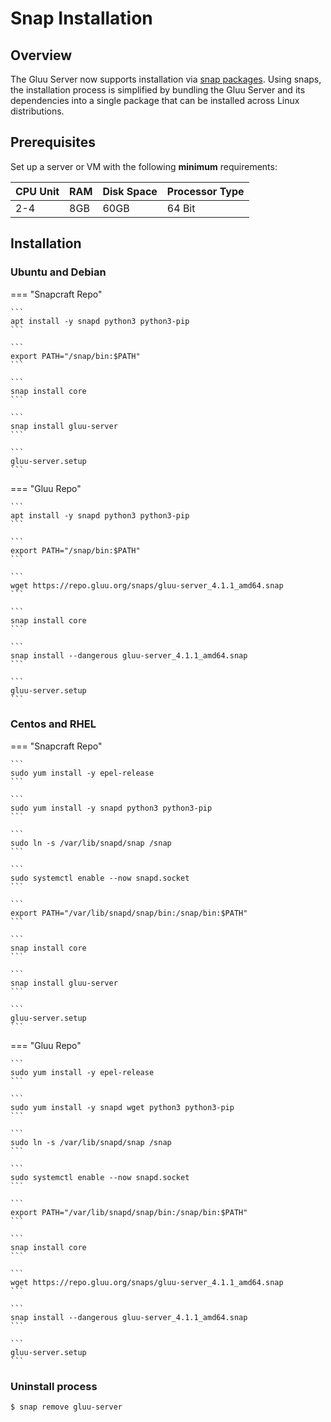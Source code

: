 # Snap Installation

## Overview 

The Gluu Server now supports installation via [snap packages](https://snapcraft.io/). Using snaps, the installation process is simplified by bundling the Gluu Server and its dependencies into a single package that can be installed across Linux distributions.

## Prerequisites

Set up a server or VM with the following **minimum** requirements:

|CPU Unit  |    RAM     |   Disk Space      | Processor Type |
|----------|------------|-------------------|----------------|
|   2-4    |    8GB     |   60GB            |  64 Bit        |

## Installation

### Ubuntu and Debian

=== "Snapcraft Repo"

    ```
    apt install -y snapd python3 python3-pip
    ```
    
    ```
    export PATH="/snap/bin:$PATH"
    ```
    
    ```
    snap install core
    ```
    
    ```
    snap install gluu-server
    ```
    
    ```
    gluu-server.setup
    ```

=== "Gluu Repo"

    ```
    apt install -y snapd python3 python3-pip
    ```
    
    ```
    export PATH="/snap/bin:$PATH"
    ```
    
    ```
    wget https://repo.gluu.org/snaps/gluu-server_4.1.1_amd64.snap
    ```
    
    ```
    snap install core
    ```
    
    ```
    snap install --dangerous gluu-server_4.1.1_amd64.snap
    ```
    
    ```
    gluu-server.setup
    ```

### Centos and RHEL

=== "Snapcraft Repo"

    ```
    sudo yum install -y epel-release
    ```
    
    ```
    sudo yum install -y snapd python3 python3-pip
    ```
    
    ```
    sudo ln -s /var/lib/snapd/snap /snap
    ```
    
    ```
    sudo systemctl enable --now snapd.socket
    ```
    
    ```
    export PATH="/var/lib/snapd/snap/bin:/snap/bin:$PATH"
    ```
    
    ```
    snap install core
    ```
    
    ```
    snap install gluu-server
    ```
    
    ```
    gluu-server.setup
    ```

=== "Gluu Repo"

    ```
    sudo yum install -y epel-release
    ```
    
    ```
    sudo yum install -y snapd wget python3 python3-pip
    ```
    
    ```
    sudo ln -s /var/lib/snapd/snap /snap
    ```
    
    ```
    sudo systemctl enable --now snapd.socket
    ```
    
    ```
    export PATH="/var/lib/snapd/snap/bin:/snap/bin:$PATH"
    ```
    
    ```
    snap install core
    ```
    
    ```
    wget https://repo.gluu.org/snaps/gluu-server_4.1.1_amd64.snap
    ```
    
    ```
    snap install --dangerous gluu-server_4.1.1_amd64.snap
    ```
    
    ```
    gluu-server.setup
    ```

### Uninstall process

```
$ snap remove gluu-server
```
